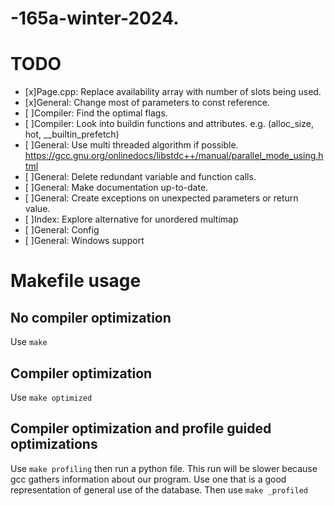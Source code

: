 # -165a-winter-2024.

# TODO
- [x]Page.cpp: Replace availability array with number of slots being used.
- [x]General: Change most of parameters to const reference.
- [ ]Compiler: Find the optimal flags.
- [ ]Compiler: Look into buildin functions and attributes. e.g. (alloc_size, hot, __builtin_prefetch)
- [ ]General: Use multi threaded algorithm if possible. https://gcc.gnu.org/onlinedocs/libstdc++/manual/parallel_mode_using.html
- [ ]General: Delete redundant variable and function calls.
- [ ]General: Make documentation up-to-date.
- [ ]General: Create exceptions on unexpected parameters or return value.
- [ ]Index: Explore alternative for unordered multimap
- [ ]General: Config
- [ ]General: Windows support

# Makefile usage
## No compiler optimization
Use ```make```

## Compiler optimization
Use ```make optimized```

## Compiler optimization and profile guided optimizations
Use ```make profiling``` then run a python file. This run will be slower because gcc gathers information about our program. Use one that is a good representation of general use of the database.
Then use ```make _profiled```
